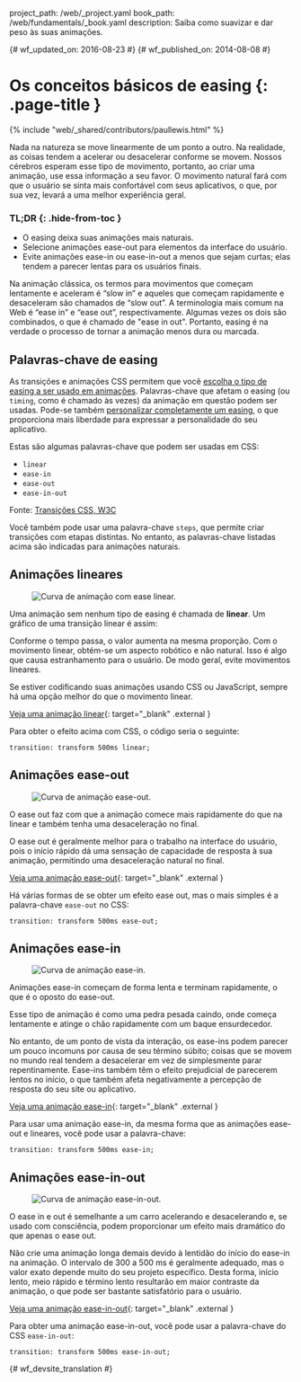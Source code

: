 project_path: /web/_project.yaml
book_path: /web/fundamentals/_book.yaml
description: Saiba como suavizar e dar peso às suas animações.

{# wf_updated_on: 2016-08-23 #}
{# wf_published_on: 2014-08-08 #}

# Os conceitos básicos de easing {: .page-title }

{% include "web/_shared/contributors/paullewis.html" %}

Nada na natureza se move linearmente de um ponto a outro. Na realidade, as coisas tendem a acelerar ou desacelerar conforme se movem. Nossos cérebros esperam esse tipo de movimento, portanto, ao criar uma animação, use essa informação a seu favor. O movimento natural fará com que o usuário se sinta mais confortável com seus aplicativos, o que, por sua vez, levará a uma melhor experiência geral.

### TL;DR {: .hide-from-toc }
* O easing deixa suas animações mais naturais.
* Selecione animações ease-out para elementos da interface do usuário.
* Evite animações ease-in ou ease-in-out a menos que sejam curtas; elas tendem a parecer lentas para os usuários finais.


Na animação clássica, os termos para movimentos que começam lentamente e aceleram é “slow in” e aqueles que começam rapidamente e desaceleram são chamados de “slow out”. A terminologia mais comum na Web é “ease in” e “ease out”, respectivamente. Algumas vezes os dois são combinados, o que é chamado de "ease in out". Portanto, easing é na verdade o processo de tornar a animação menos dura ou marcada.

## Palavras-chave de easing

As transições e animações CSS permitem que você [escolha o tipo de easing a ser usado em animações](choosing-the-right-easing). Palavras-chave que afetam o easing (ou `timing`, como é chamado às vezes) da animação em questão podem ser usadas. Pode-se também [personalizar completamente um easing](custom-easing), o que proporciona mais liberdade para expressar a personalidade do seu aplicativo.

Estas são algumas palavras-chave que podem ser usadas em CSS:

* `linear`
* `ease-in`
* `ease-out`
* `ease-in-out`

Fonte: [Transições CSS, W3C](http://www.w3.org/TR/css3-transitions/#transition-timing-function-property)

Você também pode usar uma palavra-chave `steps`, que permite criar transições com etapas distintas. No entanto, as palavras-chave listadas acima são indicadas para animações naturais.

## Animações lineares

<div class="attempt-right">
  <figure>
    <img src="images/linear.png" alt="Curva de animação com ease linear." />
  </figure>
</div>

Uma animação sem nenhum tipo de easing é chamada de **linear**. Um gráfico de uma transição linear é assim:

Conforme o tempo passa, o valor aumenta na mesma proporção. Com o movimento linear, obtém-se um aspecto robótico e não natural. Isso é algo que causa estranhamento para o usuário. De modo geral, evite movimentos lineares.

Se estiver codificando suas animações usando CSS ou JavaScript, sempre há uma opção melhor do que o movimento linear. 

[Veja uma animação linear](https://googlesamples.github.io/web-fundamentals/fundamentals/design-and-ux/animations/box-move-linear.html){: target="_blank" .external }

<div style="clear:both;"></div>

Para obter o efeito acima com CSS, o código seria o seguinte:


    transition: transform 500ms linear;
    


## Animações ease-out

<div class="attempt-right">
  <figure>
    <img src="images/ease-out.png" alt="Curva de animação ease-out." />
  </figure>
</div>

O ease out faz com que a animação comece mais rapidamente do que na linear e também tenha uma desaceleração no final.

O ease out é geralmente melhor para o trabalho na interface do usuário, pois o início rápido dá uma sensação de capacidade de resposta à sua animação, permitindo uma desaceleração natural no final.

[Veja uma animação ease-out](https://googlesamples.github.io/web-fundamentals/fundamentals/design-and-ux/animations/box-move-ease-out.html){: target="_blank" .external }

<div style="clear:both;"></div>

Há várias formas de se obter um efeito ease out, mas o mais simples é a palavra-chave `ease-out` no CSS:


    transition: transform 500ms ease-out;
    


## Animações ease-in

<div class="attempt-right">
  <figure>
    <img src="images/ease-in.png" alt="Curva de animação ease-in." />
  </figure>
</div>

Animações ease-in começam de forma lenta e terminam rapidamente, o que é o oposto do ease-out.

Esse tipo de animação é como uma pedra pesada caindo, onde começa lentamente e atinge o chão rapidamente com um baque ensurdecedor.

No entanto, de um ponto de vista da interação, os ease-ins podem parecer um pouco incomuns por causa de seu término súbito; coisas que se movem no mundo real tendem a desacelerar em vez de simplesmente parar repentinamente. Ease-ins também têm o efeito prejudicial de parecerem lentos no início, o que também afeta negativamente a percepção de resposta do seu site ou aplicativo.

[Veja uma animação ease-in](https://googlesamples.github.io/web-fundamentals/fundamentals/design-and-ux/animations/box-move-ease-in.html){: target="_blank" .external }

<div style="clear:both;"></div>

Para usar uma animação ease-in, da mesma forma que as animações ease-out e lineares, você pode usar a palavra-chave:


    transition: transform 500ms ease-in;
    

## Animações ease-in-out

<div class="attempt-right">
  <figure>
    <img src="images/ease-in-out.png" alt="Curva de animação ease-in-out." />
  </figure>
</div>

O ease in e out é semelhante a um carro acelerando e desacelerando e, se usado com consciência, podem proporcionar um efeito mais dramático do que apenas o ease out.

Não crie uma animação longa demais devido à lentidão do início do ease-in na animação. O intervalo de 300 a 500 ms é geralmente adequado, mas o valor exato depende muito do seu projeto específico. Desta forma, início lento, meio rápido e término lento resultarão em maior contraste da animação, o que pode ser bastante satisfatório para o usuário.

[Veja uma animação ease-in-out](https://googlesamples.github.io/web-fundamentals/fundamentals/design-and-ux/animations/box-move-ease-in-out.html){: target="_blank" .external }

<div style="clear:both;"></div>


Para obter uma animação ease-in-out, você pode usar a palavra-chave do CSS `ease-in-out`:


    transition: transform 500ms ease-in-out;
    




{# wf_devsite_translation #}
